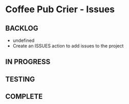 # Coffee Pub Crier - Issues

## BACKLOG
- undefined
- Create an ISSUES action to add issues to the project

## IN PROGRESS

## TESTING

## COMPLETE

